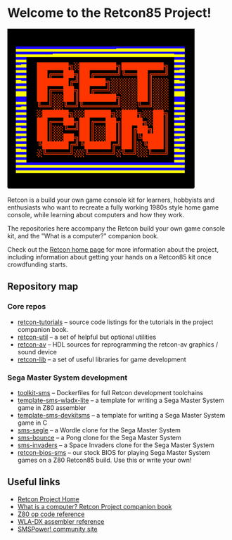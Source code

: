 # Welcome to the Retcon85 Project!

![Retcon Splash Screen](https://github.com/retcon85/.github/blob/main/bios_splash.png?raw=true)

Retcon is a build your own game console kit for learners, hobbyists and enthusiasts who want to recreate a fully working 1980s style home game console, while learning about computers and how they work.

The repositories here accompany the Retcon build your own game console kit, and the "What is a computer?" companion book.

Check out the [Retcon home page](https://www.undeveloper.com/retcon) for more information about the project, including information about getting your hands on a Retcon85 kit once crowdfunding starts.

## Repository map

### Core repos

- [retcon-tutorials](https://github.com/retcon85/retcon-tutorials) – source code listings for the tutorials in the project companion book.
- [retcon-util](https://github.com/retcon85/retcon-util) – a set of helpful but optional utilities
- [retcon-av](https://github.com/retcon85/retcon-av) – HDL sources for reprogramming the retcon-av graphics / sound device
- [retcon-lib](https://github.com/retcon85/retcon-lib) – a set of useful libraries for game development

### Sega Master System development

- [toolkit-sms](https://github.com/retcon85/toolkit-sms) – Dockerfiles for full Retcon development toolchains
- [template-sms-wladx-lite](https://github.com/retcon85/template-sms-wladx-lite) – a template for writing a Sega Master System game in Z80 assembler
- [template-sms-devkitsms](https://github.com/retcon85/template-sms-devkitsms) – a template for writing a Sega Master System game in C
- [sms-segle](https://github.com/retcon85/sms-segle) – a Wordle clone for the Sega Master System
- [sms-bounce](https://github.com/retcon85/sms-bounce) – a Pong clone for the Sega Master System
- [sms-invaders](https://github.com/retcon85/sms-invaders) – a Space Invaders clone for the Sega Master System
- [retcon-bios-sms](https://github.com/retcon85/retcon-bios-sms) – our stock BIOS for playing Sega Master System games on a Z80 Retcon85 build. Use this or write your own!

## Useful links

- [Retcon Project Home](https://www.undeveloper.com/retcon)
- [What is a computer? Retcon Project companion book](https://www.undeveloper.com/retcon/retcon85-book)
- [Z80 op code reference](https://jnz.dk/z80/opref.html)
- [WLA-DX assembler reference](https://wla-dx.readthedocs.io/en/latest/index.html)
- [SMSPower! community site](https://www.smspower.org)
